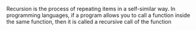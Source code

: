 Recursion is the process of repeating items in a self-similar way. In programming languages, if a program allows you to call a function inside the same function, then it is called a recursive call of the function
